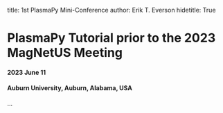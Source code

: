 title: 1st PlasmaPy Mini-Conference
author: Erik T. Everson
hidetitle: True

# PlasmaPy Tutorial prior to the 2023 MagNetUS Meeting
#### 2023 June 11
#### Auburn University, Auburn, Alabama, USA

...
